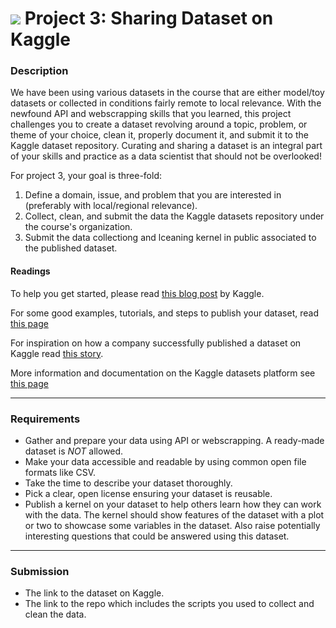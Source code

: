 # ![](https://ga-dash.s3.amazonaws.com/production/assets/logo-9f88ae6c9c3871690e33280fcf557f33.png) Project 3: Sharing Dataset on Kaggle

### Description

We have been using various datasets in the course that are either model/toy datasets or collected in conditions fairly remote to local relevance. With the newfound API and webscrapping skills that you learned, this project challenges you to create a dataset revolving around a topic, problem, or theme of your choice, clean it, properly document it, and submit it to the Kaggle dataset repository. Curating and sharing a dataset is an integral part of your skills and practice as a data scientist that should not be overlooked!

For project 3, your goal is three-fold:

1. Define a domain, issue, and problem that you are interested in (preferably with local/regional relevance).
2. Collect, clean, and submit the data the Kaggle datasets repository under the course's organization.
3. Submit the data collectiong and lceaning kernel in public associated to the published dataset.


#### Readings

To help you get started, please read [this blog post](http://blog.kaggle.com/2016/10/21/a-guide-to-open-data-publishing-analytics/) by Kaggle.

For some good examples, tutorials, and steps to publish your dataset, read [this page](https://www.kaggle.com/about/datasets-awards/datasets)

For inspiration on how a company successfully published a dataset on Kaggle read [this story](https://towardsdatascience.com/how-we-published-a-successful-dataset-on-kaggle-2945de537597).

More information and documentation on the Kaggle datasets platform see [this page](https://www.kaggle.com/docs/datasets)

---

### Requirements

- Gather and prepare your data using API or webscrapping. A ready-made dataset is *NOT* allowed.
- Make your data accessible and readable by using common open file formats like CSV.
- Take the time to describe your dataset thoroughly.
- Pick a clear, open license ensuring your dataset is reusable.
- Publish a kernel on your dataset to help others learn how they can work with the data. The kernel should show features of the dataset with a plot or two to showcase some variables in the dataset. Also raise potentially interesting questions that could be answered using this dataset.

---

### Submission

- The link to the dataset on Kaggle.
- The link to the repo which includes the scripts you used to collect and clean the data.

